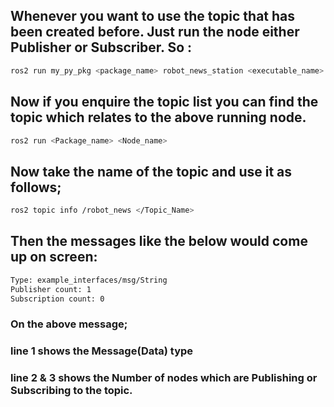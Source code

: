 ## Whenever you want to use the topic that has been created before. Just run the node either Publisher or Subscriber. So : 
```bash
ros2 run my_py_pkg <package_name> robot_news_station <executable_name>
```
## Now if you enquire the topic list you can find the topic which relates to the above running node.
```bash
ros2 run <Package_name> <Node_name>
```
## Now take the name of the topic and use it as follows;
```bash
ros2 topic info /robot_news </Topic_Name>
```
## Then the messages like the below would come up on screen:
```bash
Type: example_interfaces/msg/String
Publisher count: 1
Subscription count: 0
```
### On the above message;
### line 1 shows the Message(Data) type
### line 2 & 3 shows the Number of nodes which are Publishing or Subscribing to the topic.
